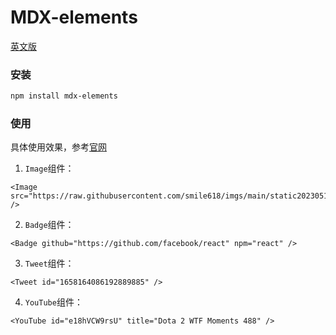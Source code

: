 # MDX-elements

[英文版](./README.md)

### 安装

```bash
npm install mdx-elements
```

### 使用

具体使用效果，参考[官网](https://mdx.dev-hub.top/)

1. `Image`组件：

```tsx
<Image src="https://raw.githubusercontent.com/smile618/imgs/main/static202305152229640.png" />
```

2. `Badge`组件：

```tsx
<Badge github="https://github.com/facebook/react" npm="react" />
```

3. `Tweet`组件：

```tsx
<Tweet id="1658164086192889885" />
```

4. `YouTube`组件：

```tsx
<YouTube id="e18hVCW9rsU" title="Dota 2 WTF Moments 488" />
```
